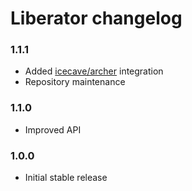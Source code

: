 # Liberator changelog

### 1.1.1

* Added [icecave/archer](https://github.com/IcecaveStudios/archer) integration
* Repository maintenance

### 1.1.0

* Improved API

### 1.0.0

* Initial stable release
